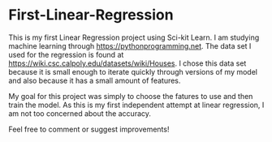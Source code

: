 # First-Linear-Regression

This is my first Linear Regression project using Sci-kit Learn. I am studying machine learning through https://pythonprogramming.net. The data set I used for the regression is found at https://wiki.csc.calpoly.edu/datasets/wiki/Houses. I chose this data set because it is small enough to iterate quickly through versions of my model and also because it has a small amount of features.

My goal for this project was simply to choose the fatures to use and then train the model. As this is my first independent attempt at linear regression, I am not too concerned about the accuracy.

Feel free to comment or suggest improvements!
